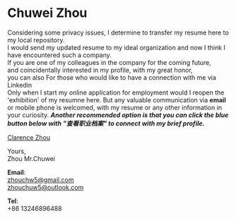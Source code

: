 # Chuwei Zhou                 

Considering some privacy issues, I determine to transfer my resume here to my local repository.                
I would send my updated resume to my ideal organization and now I think I have encountered such a company.         
If you are one of my colleagues in the company for the coming future,          
and coincidentally interested in my profile, with my great honor,            
you can also 
For those who would like to have a connection with me via Linkedin  
Only when I start my online application for employment would I reopen the 'exhibition' of my resumne here. But any valuable communication via **email** or mobile phone is welcomed, with my resume or any other information in your curiosity. _**Another recommended option is that you can click the blue button below with "查看职业档案" to connect with my brief profile.**_          
              
          
<script type="text/javascript" src="https://platform.linkedin.com/badges/js/profile.js" async defer></script>
<div class="LI-profile-badge"  data-version="v1" data-size="medium" data-locale="zh_CN" data-type="horizontal" data-theme="light" data-vanity="clarencezhou"><a class="LI-simple-link" href='https://cn.linkedin.com/in/clarencezhou?trk=profile-badge'>Clarence Zhou</a></div>                   

Yours,          
Zhou Mr.Chuwei      



**Email**:            
zhouchw5@gmail.com                             
zhouchuw5@outlook.com             

**Tel**:         
+86 13246896488
